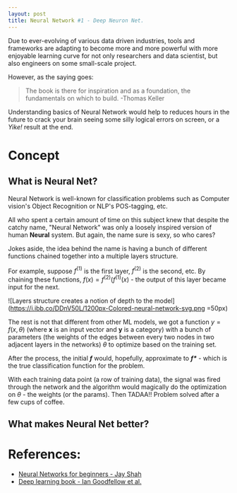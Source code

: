 ```yaml
---
layout: post
title: Neural Network #1 - Deep Neuron Net.
---
```


Due to ever-evolving of various data driven industries, tools and frameworks are adapting to become more and more powerful with more enjoyable learning curve for not only researchers and data scientist, but also engineers on some small-scale project. 

However, as the saying goes:

> The book is there for inspiration and as a foundation, the fundamentals on which to build. -Thomas Keller

Understanding basics of Neural Network would help to reduces hours in the future to crack your brain seeing some silly logical errors on screen, or a *Yike!* result at the end.

# Concept
## What is Neural Net?
Neural Network is well-known for classification problems such as Computer vision's Object Recognition or NLP's POS-tagging, etc.

All who spent a certain amount of time on this subject knew that despite the catchy name, "Neural Network" was only a loosely inspired version of human **Neural** system. But again, the name sure is sexy, so who cares?

Jokes aside, the idea behind the name is having a bunch of different functions chained together into a multiple layers structure. 

For example, suppose $f^{(1)}$ is the first layer, $f^{(2)}$ is the second, etc. By chaining these functions, $f(x) = f^{(2)}(f^{(1)}(x)$ - the output of this layer became input for the next.

![Layers structure creates a notion of depth to the model](https://i.ibb.co/DDnV50L/1200px-Colored-neural-network-svg.png =50px)

The rest is not that different from other ML models, we got a function $y = f(x, \theta)$ (where **x** is an input vector and **y** is a category) with a bunch of parameters (the weights of the edges between every two nodes in two adjacent layers in the networks) $\theta$ to optimize based on the training set.

After the process, the initial ***f*** would, hopefully, approximate to ___f*___ - which is the true classification function for the problem.

With each training data point (a row of training data), the signal was fired through the network and the algorithm would magically do the optimization on $\theta$ - the weights (or the params). Then TADAA!! Problem solved after a few cups of coffee.

## What makes Neural Net better?



# References:
- [Neural Networks for beginners - Jay Shah](https://blog.statsbot.co/neural-networks-for-beginners-d99f2235efca)
- [Deep learning book - Ian Goodfellow et al.](http://www.deeplearningbook.org/)
